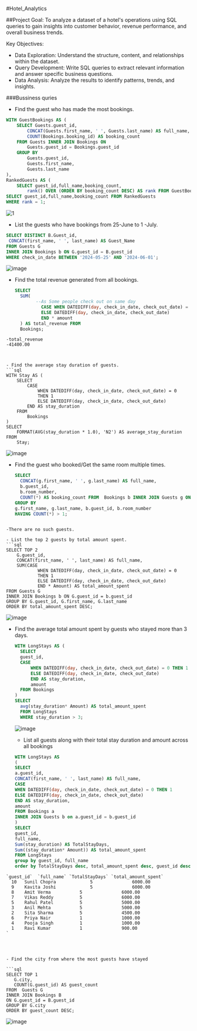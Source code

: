 #Hotel_Analytics


##Project Goal:
To analyze a dataset of a hotel's operations using SQL queries to gain insights into customer behavior, revenue performance, and overall business trends.

Key Objectives:

- Data Exploration: Understand the structure, content, and relationships within the dataset.
- Query Development: Write SQL queries to extract relevant information and answer specific business questions.
- Data Analysis: Analyze the results to identify patterns, trends, and insights.

###Bussiness quries 

- Find the guest who has made the most bookings.
```sql
WITH GuestBookings AS (
    SELECT Guests.guest_id,
        CONCAT(Guests.first_name, ' ', Guests.last_name) AS full_name,
        COUNT(Bookings.booking_id) AS booking_count
    FROM Guests INNER JOIN Bookings ON
        Guests.guest_id = Bookings.guest_id
    GROUP BY
        Guests.guest_id,
        Guests.first_name,
        Guests.last_name
),
RankedGuests AS (
    SELECT guest_id,full_name,booking_count,
        rank() OVER (ORDER BY booking_count DESC) AS rank FROM GuestBookings)
SELECT guest_id,full_name,booking_count FROM RankedGuests
WHERE rank = 1;
```
![1](https://github.com/user-attachments/assets/d986a346-cb4d-420c-9564-c66c9050347f)

- List the guests who have bookings from 25-June to 1 -July.
```sql
SELECT DISTINCT B.Guest_id,
 CONCAT(first_name, ' ', last_name) AS Guest_Name
FROM Guests G
INNER JOIN Bookings b ON G.guest_id = B.guest_id
WHERE check_in_date BETWEEN '2024-05-25' AND '2024-06-01';
```
![image](https://github.com/user-attachments/assets/54c3b902-5422-4883-8912-2ff9cbd52847)

- Find the total revenue generated from all bookings.
  ```sql
  SELECT
    SUM(
          --As Some people check out on same day
            CASE WHEN DATEDIFF(day, check_in_date, check_out_date) = 0  THEN 1
            ELSE DATEDIFF(day, check_in_date, check_out_date)
            END * amount
    ) AS total_revenue FROM
    Bookings;
```
-total_revenue
-41400.00



- Find the average stay duration of guests.
```sql
WITH Stay AS (
    SELECT
        CASE
            WHEN DATEDIFF(day, check_in_date, check_out_date) = 0
            THEN 1
            ELSE DATEDIFF(day, check_in_date, check_out_date)
        END AS stay_duration
    FROM
        Bookings
)
SELECT
    FORMAT(AVG(stay_duration * 1.0), 'N2') AS average_stay_duration
FROM
    Stay;
```
![image](https://github.com/user-attachments/assets/57b145de-f029-4e5c-9d82-5c56d136bbec)

- Find the guest who booked/Get the same room multiple times.
  ```sql
  SELECT  
    CONCAT(g.first_name, ' ', g.last_name) AS full_name,
    b.guest_id,
    b.room_number,
    COUNT(*) AS booking_count FROM  Bookings b INNER JOIN Guests g ON b.guest_id = g.guest_id
  GROUP BY
  g.first_name, g.last_name, b.guest_id, b.room_number
  HAVING COUNT(*) > 1;
```

-There are no such guests.

- List the top 2 guests by total amount spent.
```sql
SELECT TOP 2
    G.guest_id,
    CONCAT(first_name, ' ', last_name) AS full_name,
    SUM(CASE
            WHEN DATEDIFF(day, check_in_date, check_out_date) = 0
            THEN 1
            ELSE DATEDIFF(day, check_in_date, check_out_date)
            END * Amount) AS total_amount_spent
FROM Guests G
INNER JOIN Bookings b ON G.guest_id = b.guest_id
GROUP BY G.guest_id, G.first_name, G.last_name
ORDER BY total_amount_spent DESC;
```
![image](https://github.com/user-attachments/assets/29efe0c6-2fed-4413-8052-d49bc9d6f512)

- Find the average total amount spent by guests who stayed more than 3 days.
  ```sql
  WITH LongStays AS (
    SELECT
    guest_id,
    CASE
        WHEN DATEDIFF(day, check_in_date, check_out_date) = 0 THEN 1
        ELSE DATEDIFF(day, check_in_date, check_out_date)
        END AS stay_duration,
        amount
    FROM Bookings
  )
  SELECT
    avg(stay_duration* Amount) AS total_amount_spent
    FROM LongStays
    WHERE stay_duration > 3;
    ```
    ![image](https://github.com/user-attachments/assets/97903fd7-539d-43ae-adfd-50e04b3ecdba)

    - List all guests along with their total stay duration and amount across all bookings
    ```sql
    WITH LongStays AS
    (
   SELECT
   a.guest_id,
   CONCAT(first_name, ' ', last_name) AS full_name,
   CASE
   WHEN DATEDIFF(day, check_in_date, check_out_date) = 0 THEN 1
   ELSE DATEDIFF(day, check_in_date, check_out_date)
   END AS stay_duration,
   amount
   FROM Bookings a
   INNER JOIN Guests b on a.guest_id = b.guest_id
    )
    SELECT
    guest_id,
    full_name,
    Sum(stay_duration) AS TotalStayDays,
    Sum((stay_duration* Amount)) AS total_amount_spent
    FROM LongStays
	group by guest_id, full_name
	order by TotalStayDays desc, total_amount_spent desc, guest_id desc
  
 ```
`guest_id`	`full_name`	`TotalStayDays`	`total_amount_spent`
   10	Sunil Chopra		     5               6000.00
   9	Kavita Joshi		     5               6000.00
   8	Amit Verma		     5               6000.00
   7	Vikas Reddy		     5               6000.00
   5	Rahul Patel		     5               5000.00
   3	Anil Mehta		     5               5000.00
   2	Sita Sharma		     5               4500.00
   6	Priya Nair		     1               1000.00
   4	Pooja Singh		     1               1000.00
   1	Ravi Kumar		     1               900.00
`




- Find the city from where the most guests have stayed

```sql
SELECT TOP 1
    G.city,
    COUNT(G.guest_id) AS guest_count
FROM  Guests G
INNER JOIN Bookings B
ON G.guest_id = B.guest_id
GROUP BY G.city
ORDER BY guest_count DESC;
```
![image](https://github.com/user-attachments/assets/afae73d4-44c0-4292-83da-2ee0e563db79)










